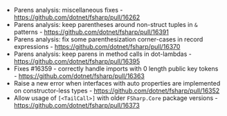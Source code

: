 - Parens analysis: miscellaneous fixes - https://github.com/dotnet/fsharp/pull/16262
- Parens analysis: keep parentheses around non-struct tuples in `&` patterns - https://github.com/dotnet/fsharp/pull/16391
- Parens analysis: fix some parenthesization corner-cases in record expressions - https://github.com/dotnet/fsharp/pull/16370
- Parens analysis: keep parens in method calls in dot-lambdas - https://github.com/dotnet/fsharp/pull/16395
- Fixes #16359 - correctly handle imports with 0 length public key tokens - https://github.com/dotnet/fsharp/pull/16363
- Raise a new error when interfaces with auto properties are implemented on constructor-less types - https://github.com/dotnet/fsharp/pull/16352
- Allow usage of `[<TailCall>]` with older `FSharp.Core` package versions - https://github.com/dotnet/fsharp/pull/16373
